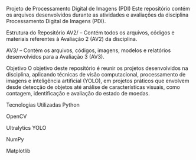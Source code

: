 Projeto de Processamento Digital de Imagens (PDI)
Este repositório contém os arquivos desenvolvidos durante as atividades e avaliações da disciplina Processamento Digital de Imagens (PDI).

Estrutura do Repositório
AV2/ – Contém todos os arquivos, códigos e materiais referentes à Avaliação 2 (AV2) da disciplina.

AV3/ – Contém os arquivos, códigos, imagens, modelos e relatórios desenvolvidos para a Avaliação 3 (AV3).

Objetivo
O objetivo deste repositório é reunir os projetos desenvolvidos na disciplina, aplicando técnicas de visão computacional, processamento de imagens e inteligência artificial (YOLO), em projetos práticos que envolvem desde detecção de objetos até análise de características visuais, como contagem, identificação e avaliação do estado de moedas.

Tecnologias Utilizadas
Python

OpenCV

Ultralytics YOLO

NumPy

Matplotlib
